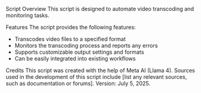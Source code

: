 Script Overview
This script is designed to automate video transcoding and monitoring tasks.

Features
The script provides the following features:

- Transcodes video files to a specified format
- Monitors the transcoding process and reports any errors
- Supports customizable output settings and formats
- Can be easily integrated into existing workflows

Credits
This script was created with the help of Meta AI (Llama 4). Sources used in the development of this script include [list any relevant sources, such as documentation or forums]. Version: July 5, 2025.
